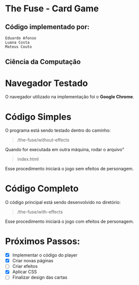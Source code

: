 # The Fuse - Card Game
## Código implementado por:
    Eduardo Afonso
    Luana Costa
    Mateus Couto
## Ciência da Computação

# Navegador Testado
O navegador utilizado na implementação foi o **Google Chrome**.

# Código Simples
O programa está sendo testado dentro do caminho:
> /the-fuse/without-effects

Quando for executada em outra máquina, rodar o arquivo"
> index.html

Esse procedimento iniciará o jogo sem efeitos de personagem.

# Código Completo
O código principal está sendo desenvolvido no diretório:
>/the-fuse/with-effects

Esse procedimento iniciará o jogo com efeitos de personagem.

# Próximos Passos:
- [x] Implementar o código do player
- [x] Criar novas páginas
- [ ] Criar efeitos
- [x] Aplicar CSS
- [ ] Finalizar design das cartas